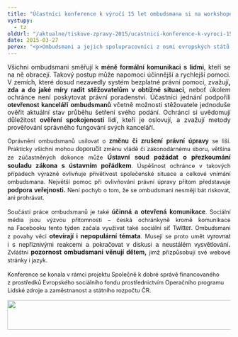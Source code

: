 ```yaml
---
title: "Účastníci konference k výročí 15 let ombudsmana si na workshopech vyměnili poznatky z praxe"
vystupy:
  - tz
oldUrl: "/aktualne/tiskove-zpravy-2015/ucastnici-konference-k-vyroci-15-let-ombudsmana-si-na-workshopech-vymenili-poznatky-z-praxe"
date: 2015-03-27
perex: "<p>Ombudsmani a jejich spolupracovníci z osmi evropských států se v pátek na třech paralelních pracovních jednáních věnovali metodám práce ombudsmanů, jejich možnostem ovlivňovat právní úpravu a sdíleli také zkušenosti s mediální prezentací své činnosti.</p>"
---
```


<!-- imported from the old website -->

<p class="MsoNormal" style="TEXT-ALIGN: justify">Všichni ombudsmani směřují k <strong><span style="FONT-FAMILY: &quot;Arial&quot;, &quot;sans-serif&quot;">méně formální komunikaci s lidmi</span></strong>, kteří se na ně obracejí. Takový postup může napomoci účinnější a rychlejší pomoci. V zemích, které dosud nezavedly systém bezplatné právní pomoci, zvažují<b>, zda a do jaké míry radit stěžovatelům v obtížné situaci</b>, neboť úkolem ochránce není poskytovat právní poradenství. Účastníci jednání podpořili <strong><span style="FONT-FAMILY: &quot;Arial&quot;, &quot;sans-serif&quot;">otevřenost kanceláří ombudsmanů</span></strong> včetně možnosti stěžovatele jednoduše ověřit aktuální stav průběhu šetření svého podání. Ochránci si uvědomují důležitost <strong><span style="FONT-FAMILY: &quot;Arial&quot;, &quot;sans-serif&quot;">ověření spokojenosti</span></strong> lidí, kteří je oslovují, a zvažují metody prověřování správného fungování svých kanceláří.</p><p class="MsoNormal" style="TEXT-ALIGN: justify"><span style="FONT-SIZE: 12.8px; LINE-HEIGHT: 17.92px">Oprávnění ombudsmanů usilovat o </span><strong><span style="FONT-FAMILY: &quot;Arial&quot;, &quot;sans-serif&quot;">změnu či zrušení právní úpravy</span></strong><span style="FONT-SIZE: 12.8px; LINE-HEIGHT: 17.92px"> se liší. Prakticky všichni mohou </span><strong><span style="FONT-FAMILY: &quot;Arial&quot;, &quot;sans-serif&quot;; FONT-WEIGHT: normal; mso-bidi-font-weight: bold">doporučit</span></strong><span style="FONT-SIZE: 12.8px; LINE-HEIGHT: 17.92px"> změnu vládě či zákonodárnému sboru, většina ze zúčastněných dokonce může</span><b> <strong><span style="FONT-FAMILY: &quot;Arial&quot;, &quot;sans-serif&quot;">Ústavní soud</span></strong> požádat o přezkoumání souladu zákona s ústavním pořádkem</b><span style="FONT-SIZE: 12.8px; LINE-HEIGHT: 17.92px">. Úspěšnost ochránce v takových případech výrazně ovlivňuje přívětivost společenské situace a celkové vnímání ombudsmana. Největší pomoc při ovlivňování právní úpravy přitom představuje </span><strong><span style="FONT-FAMILY: &quot;Arial&quot;, &quot;sans-serif&quot;">podpora veřejnosti</span></strong><b>.</b><span style="FONT-SIZE: 12.8px; LINE-HEIGHT: 17.92px"> Není pochyb o tom, že se ombudsmani nesmějí bát riskovat, ani prohrávat.</span></p><p class="MsoNormal" style="TEXT-ALIGN: justify"><span style="FONT-SIZE: 12.8px; LINE-HEIGHT: 17.92px">Součástí práce ombudsmanů je také </span><strong><span style="FONT-FAMILY: &quot;Arial&quot;, &quot;sans-serif&quot;">účinná a otevřená komunikace</span></strong><span style="FONT-SIZE: 12.8px; LINE-HEIGHT: 17.92px">. Sociální média jsou výzvou přítomnosti – česká ochránkyně kromě komunikace na Facebooku tento týden začala využívat také sociální síť</span><strong><span style="FONT-FAMILY: &quot;Arial&quot;, &quot;sans-serif&quot;; FONT-WEIGHT: normal; mso-bidi-font-weight: bold"> Twitter</span></strong><span style="FONT-SIZE: 12.8px; LINE-HEIGHT: 17.92px">. Ombudsmani z povahy věci </span><b>otevírají i nepopulární témata</b><span style="FONT-SIZE: 12.8px; LINE-HEIGHT: 17.92px">. Musejí se proto umět </span><strong><span style="FONT-FAMILY: &quot;Arial&quot;, &quot;sans-serif&quot;; FONT-WEIGHT: normal; mso-bidi-font-weight: bold">vyrovnat i s nepříznivými reakcemi a</span></strong><strong><span style="FONT-FAMILY: &quot;Arial&quot;, &quot;sans-serif&quot;"> </span></strong><strong><span style="FONT-FAMILY: &quot;Arial&quot;, &quot;sans-serif&quot;; FONT-WEIGHT: normal; mso-bidi-font-weight: bold">pokračovat v diskusi a neustálém vysvětlování</span></strong><b>.</b><span style="FONT-SIZE: 12.8px; LINE-HEIGHT: 17.92px"> Zvláštní </span><b>pozornost ombudsmani věnují <strong><span style="FONT-FAMILY: &quot;Arial&quot;, &quot;sans-serif&quot;">dětem</span></strong>,</b><span style="FONT-SIZE: 12.8px; LINE-HEIGHT: 17.92px"> jimž přizpůsobují své webové stránky i jazyk.</span></p><span style="FONT-SIZE: 12.8px; LINE-HEIGHT: 17.92px"><p>Konference se konala v rámci projektu Společně k dobré správě financovaného z prostředků Evropského sociálního fondu prostřednictvím Operačního programu Lidské zdroje a zaměstnanost a státního rozpočtu ČR.</p><p><img src="/uploads-import/uploads/RTEmagicC_esf_eu_04.jpg.jpg" height="67" width="622" alt="" /></p></span>
